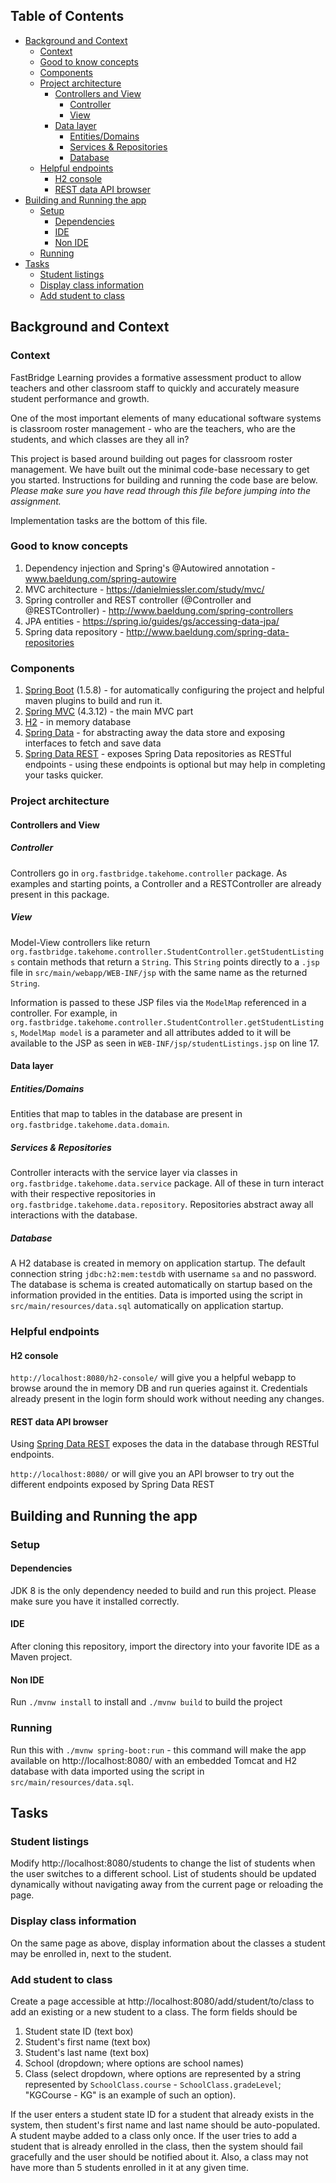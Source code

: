 ## Table of Contents
- [Background and Context](#background-and-context-header)
  * [Context](#context-header)
  * [Good to know concepts](#good-to-know-concepts-header)
  * [Components](#components-header)
  * [Project architecture](#project-architecture-header)
    + [Controllers and View](#controllers-and-view-header)
      - [Controller](#controller-header)
      - [View](#view-header)
    + [Data layer](#data-layer-header)
      - [Entities/Domains](#entitiesdomains-header)
      - [Services & Repositories](#services--repositories-header)
      - [Database](#database-header)
  * [Helpful endpoints](#helpful-endpoints-header)
    + [H2 console](#h2-console-header)
    + [REST data API browser](#rest-data-api-browser-header)
- [Building and Running the app](#building-and-running-the-app-header)
  * [Setup](#setup-header)
    + [Dependencies](#dependencies-header)
    + [IDE](#ide-header)
    + [Non IDE](#non-ide-header)
  * [Running](#running-header)
- [Tasks](#tasks-header)
  * [Student listings](#student-listings-header)
  * [Display class information](#display-class-information-header)
  * [Add student to class](#add-student-to-class-header)
   
## Background and Context
### Context

FastBridge Learning provides a formative assessment product to allow teachers and other classroom staff to quickly and 
accurately measure student performance and growth. 

One of the most important elements of many educational software systems is classroom roster management - who are the 
teachers, who are the students, and which classes are they all in?

This project is based around building out pages for classroom roster management. We have built out the minimal code-base
necessary to get you started. Instructions for building and running the code base are below. *Please make sure you have
read through this file before jumping into the assignment.*

Implementation tasks are the bottom of this file.

### Good to know concepts

1. Dependency injection and Spring's @Autowired annotation - www.baeldung.com/spring-autowire
2. MVC architecture - https://danielmiessler.com/study/mvc/
3. Spring controller and REST controller (@Controller and @RESTController) - http://www.baeldung.com/spring-controllers
4. JPA entities - https://spring.io/guides/gs/accessing-data-jpa/
5. Spring data repository - http://www.baeldung.com/spring-data-repositories

### Components

1. [Spring Boot](https://projects.spring.io/spring-boot/) (1.5.8) - for automatically configuring the project and 
helpful maven plugins to build and run it.
2. [Spring MVC](https://projects.spring.io/spring-framework/) (4.3.12) - the main MVC part
3. [H2](http://www.h2database.com/html/main.html) - in memory database
4. [Spring Data](https://projects.spring.io/spring-data/) - for abstracting away the data store and exposing interfaces 
to fetch and save data
5. [Spring Data REST](https://projects.spring.io/spring-data-rest) - exposes Spring Data repositories as RESTful 
endpoints - using these endpoints is optional but may help in completing your tasks quicker.

### Project architecture

#### Controllers and View

##### Controller
Controllers go in `org.fastbridge.takehome.controller` package. As examples and starting points, a Controller and a 
RESTController are already present in this package.

##### View
Model-View controllers like return `org.fastbridge.takehome.controller.StudentController.getStudentListings` contain 
methods that return a `String`. This `String` points directly to a `.jsp` file in `src/main/webapp/WEB-INF/jsp` with the
 same name as the returned `String`. 
 
Information is passed to these JSP files via the `ModelMap` referenced in a controller. For example, in 
`org.fastbridge.takehome.controller.StudentController.getStudentListings`, `ModelMap model` is a parameter and all 
attributes added to it will be available to the JSP as seen in `WEB-INF/jsp/studentListings.jsp` on line 17.


#### Data layer

##### Entities/Domains

Entities that map to tables in the database are present in `org.fastbridge.takehome.data.domain`.

##### Services & Repositories

Controller interacts with the service layer via classes in `org.fastbridge.takehome.data.service` package. All of these 
in turn interact with their respective repositories in `org.fastbridge.takehome.data.repository`. Repositories abstract 
away all interactions with the database.

##### Database

A H2 database is created in memory on application startup. The default connection string `jdbc:h2:mem:testdb` with 
username `sa` and no password. The database is schema is created automatically on startup based on the information 
provided in the entities. Data is imported using the script in `src/main/resources/data.sql` automatically on 
application startup.

### Helpful endpoints

#### H2 console  
`http://localhost:8080/h2-console/` will give you a helpful webapp to browse around the in memory DB and run queries 
against it. Credentials already present in the login form should work without needing any changes.

#### REST data API browser
Using [Spring Data REST](https://projects.spring.io/spring-data-rest/) exposes the data in the database through RESTful 
endpoints.

`http://localhost:8080/` or  will give you an API browser to try out the different endpoints exposed by Spring Data REST

## Building and Running the app

### Setup

#### Dependencies
JDK 8 is the only dependency needed to build and run this project. Please make sure you have it installed correctly.

#### IDE
After cloning this repository, import the directory into your favorite IDE as a Maven project. 

#### Non IDE 
Run `./mvnw install` to install and `./mvnw build` to build the project

### Running
Run this with `./mvnw spring-boot:run` - this command will make the app available on 
http://localhost:8080/ with an embedded Tomcat and H2 database with data imported using the 
script in `src/main/resources/data.sql`.

## Tasks

### Student listings
Modify http://localhost:8080/students to change the list of students when the user switches to a different school. List 
of students should be updated dynamically without navigating away from the current page or reloading the page.

### Display class information
On the same page as above, display information about the classes a student may be enrolled in, next to the student.

### Add student to class
Create a page accessible at http://localhost:8080/add/student/to/class to add an existing or a new student to a class.
The form fields should be 
1. Student state ID (text box)
2. Student's first name (text box)
3. Student's last name (text box)
4. School (dropdown; where options are school names)
4. Class (select dropdown, where options are represented by a string represented by 
`SchoolClass.course` - `SchoolClass.gradeLevel`; "KGCourse - KG" is an example of such an option).

If the user enters a student state ID for a student that already exists in the system, then student's first name and 
last name should be auto-populated. A student maybe added to a class only once. If the user tries to add a student that 
is already enrolled in the class, then the system should fail gracefully and the user should be notified about it.
Also, a class may not have more than 5 students enrolled in it at any given time.